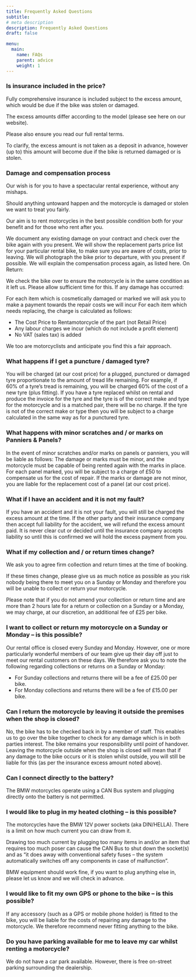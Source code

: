 ```yaml
---
title: Frequently Asked Questions
subtitle: 
# meta description
description: Frequently Asked Questions
draft: false

menu:
  main:
    name: FAQs
    parent: advice
    weight: 1
---
```


### Is insurance included in the price?
Fully comprehensive insurance is included subject to the excess amount, which would be due if the bike was stolen or damaged.

The excess amounts differ according to the model (please see here on our website).

Please also ensure you read our full rental terms. 

To clarify, the excess amount is not taken as a deposit in advance, however (up to) this amount will become due if the bike is returned damaged or is stolen.

### Damage and compensation process

Our wish is for you to have a spectacular rental experience, without any mishaps.

Should anything untoward happen and the motorcycle is damaged or stolen we want to treat you fairly.

Our aim is to rent motorcycles in the best possible condition both for your benefit and for those who rent after you.

We document any existing damage on your contract and check over the bike again with you present.
We will show the replacement parts price list for your particular rental bike, to make sure you are aware of costs, prior to leaving.
We will photograph the bike prior to departure, with you present if possible.
We will explain the compensation process again, as listed here.
On Return:

We check the bike over to ensure the motorcycle is in the same condition as it left us. Please allow sufficient time for this.
If any damage has occurred:
 
For each item which is cosmetically damaged or marked we will ask you to make a payment towards the repair costs we will incur
For each item which needs replacing, the charge is calculated as follows: 
- The Cost Price to Rentamotorcycle of the part (not Retail Price)
- Any labour charges we incur (which do not include a profit element)
- No VAT (sales tax) is added
 
We too are motorcyclists and anticipate you find this a fair approach.

### What happens if I get a puncture / damaged tyre?
You will be charged (at our cost price) for a plugged, punctured or damaged tyre proportionate to the amount of tread life remaining. For example, if 60% of a tyre’s tread is remaining, you will be charged 60% of the cost of a new tyre (plus fitting).
If you have a tyre replaced whilst on rental and produce the invoice for the tyre and the tyre is of the correct make and type for the motorcycle and is a matched pair, there will be no charge.
If the tyre is not of the correct make or type then you will be subject to a charge calculated in the same way as for a punctured tyre.

### What happens with minor scratches and / or marks on Panniers & Panels?
In the event of minor scratches and/or marks on panels or panniers, you will be liable as follows:
The damage or marks must be minor, and the motorcycle must be capable of being rented again with the marks in place.
For each panel marked, you will be subject to a charge of £50 to compensate us for the cost of repair. If the marks or damage are not minor, you are liable for the replacement cost of a panel (at our cost price).

### What if I have an accident and it is not my fault?
If you have an accident and it is not your fault, you will still be charged the excess amount at the time. If the other party and their insurance company then accept full liability for the accident, we will refund the excess amount paid. It is never clear cut or decided until the insurance company accepts liability so until this is confirmed we will hold the excess payment from you.

### What if my collection and / or return times change?
We ask you to agree firm collection and return times at the time of booking.

If these times change, please give us as much notice as possible as you risk nobody being there to meet you on a Sunday or Monday and therefore you will be unable to collect or return your motorcycle.

Please note that if you do not amend your collection or return time and are more than 2 hours late for a return or collection on a Sunday or a Monday, we may charge, at our discretion, an additional fee of £25 per bike.

### I want to collect or return my motorcycle on a Sunday or Monday – is this possible?
Our rental office is closed every Sunday and Monday.
However, one or more particularly wonderful members of our team give up their day off just to meet our rental customers on these days. We therefore ask you to note the following regarding collections or returns on a Sunday or Monday:

- For Sunday collections and returns there will be a fee of £25.00 per bike.
- For Monday collections and returns there will be a fee of £15.00 per bike.
### Can I return the motorcycle by leaving it outside the premises when the shop is closed?
No, the bike has to be checked back in by a member of staff. This enables us to go over the bike together to check for any damage which is in both parties interest.
The bike remains your responsibility until point of handover.
Leaving the motorcycle outside when the shop is closed will mean that if any damage to the bike occurs or it is stolen whilst outside, you will still be liable for this (as per the insurance excess amount noted above).

### Can I connect directly to the battery?
The BMW motorcycles operate using a CAN Bus system and plugging directly onto the battery is not permitted.

### I would like to plug in my heated clothing – is this possible?
The motorcycles have the BMW 12V power sockets (aka DIN/HELLA). There is a limit on how much current you can draw from it.

Drawing too much current by plugging too many items in and/or an item that requires too much poser can cause the CAN Bus to shut down the socket(s) and as “it does away with conventional safety fuses – the system automatically switches off any components in case of malfunction”.

BMW equipment should work fine, if you want to plug anything else in, please let us know and we will check in advance.

### I would like to fit my own GPS or phone to the bike – is this possible?
If any accessory (such as a GPS or mobile phone holder) is fitted to the bike, you will be liable for the costs of repairing any damage to the motorcycle.
We therefore recommend never fitting anything to the bike.

### Do you have parking available for me to leave my car whilst renting a motorcycle?
We do not have a car park available. However, there is free on-street parking surrounding the dealership.
